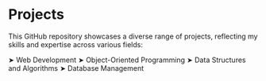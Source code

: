 # Projects
This GitHub repository showcases a diverse range of projects, reflecting my skills and expertise across various fields:

➤ Web Development
➤ Object-Oriented Programming
➤ Data Structures and Algorithms
➤ Database Management
